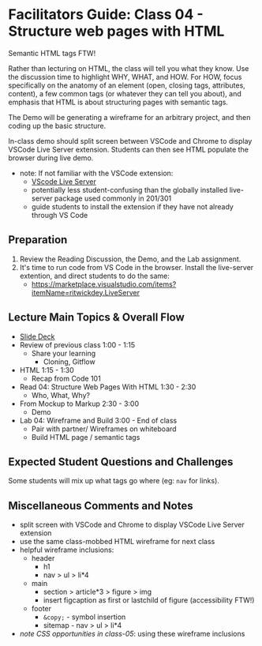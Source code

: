 # Facilitators Guide: Class 04 - Structure web pages with HTML

Semantic HTML tags FTW!

Rather than lecturing on HTML, the class will tell you what they know. Use the discussion time to highlight WHY, WHAT, and HOW. For HOW, focus specifically on the anatomy of an element (open, closing tags, attributes, content), a few common tags (or whatever they can tell you about), and emphasis that HTML is about structuring pages with semantic tags. 

The Demo will be generating a wireframe for an arbitrary project, and then coding up the basic structure. 

In-class demo should split screen between VSCode and Chrome to display VSCode Live Server extension.  Students can then see HTML populate the browser during live demo. 
- note:  If not familiar with the VSCode extension:  
  - [VScode Live Server](https://marketplace.visualstudio.com/items?itemName=ritwickdey.LiveServer)
  - potentially less student-confusing than the globally installed live-server package used commonly in 201/301
  - guide students to install the extension if they have not already through VS Code


## Preparation
1. Review the Reading Discussion, the Demo, and the Lab assignment. 
1. It's time to run code from VS Code in the browser. Install the live-server extention, and direct students to do the same: 
    - https://marketplace.visualstudio.com/items?itemName=ritwickdey.LiveServer 

## Lecture Main Topics & Overall Flow

- [Slide Deck](https://docs.google.com/presentation/d/1GkRizg4oZGcFrus-8nWGDR51oJvmBIllTyPi4quoAsc/edit)
- Review of previous class 1:00 - 1:15
  - Share your learning
    - Cloning, Gitflow
- HTML 1:15 - 1:30
  - Recap from Code 101
- Read 04: Structure Web Pages With HTML 1:30 - 2:30
  - Who, What, Why?
- From Mockup to Markup 2:30 - 3:00
  - Demo
- Lab 04: Wireframe and Build 3:00 - End of class
  - Pair with partner/ Wireframes on whiteboard
  - Build HTML page / semantic tags

## Expected Student Questions and Challenges

Some students will mix up what tags go where (eg: `nav` for links). 

## Miscellaneous Comments and Notes

- split screen with VSCode and Chrome to display VSCode Live Server extension 
- use the same class-mobbed HTML wireframe for next class
- helpful wireframe inclusions:
  - header
    - h1
    - nav > ul > li*4
  - main
    - section > article*3 > figure > img
    - insert figcaption as first or lastchild of figure (accessibility FTW!) 
  - footer 
    - `&copy;` - symbol insertion
    - sitemap - nav > ul > li*4
- *note CSS opportunities in class-05*: using these wireframe inclusions

